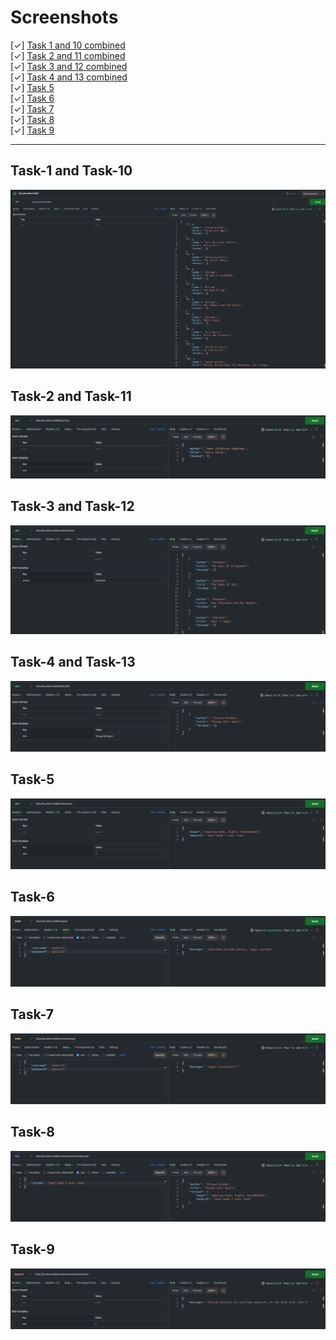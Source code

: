 # Screenshots
[&check;] [Task 1 and 10 combined](#task-1-and-task-10)  
[&check;] [Task 2 and 11 combined ](#task-2-and-task-11)  
[&check;] [Task 3 and 12 combined](#task-3-and-task-12)  
[&check;] [Task 4 and 13 combined](#task-4-and-task-13)  
[&check;] [Task 5](#task-5)  
[&check;] [Task 6](#task-6)  
[&check;] [Task 7](#task-7)  
[&check;] [Task 8](#task-8)  
[&check;] [Task 9](#task-9)  
<hr/>

## Task-1 and Task-10
![task1-ss](./screenshots/1-getallbooks.png)

## Task-2 and Task-11
![task2-ss](./screenshots/2-gedetailsISBN.png)

## Task-3 and Task-12
![task3-ss](./screenshots/3-getbooksbyauthor.png)

## Task-4 and Task-13
![task4-ss](./screenshots/4-getbooksbytitle.png)

## Task-5
![task5-ss](./screenshots/5-getbookreview.png)

## Task-6
![task6-ss](./screenshots/6-register.png)

## Task-7
![task7-ss](./screenshots/7-login.png)

## Task-8
![task8-ss](./screenshots/8-reviewadded.png)

## Task-9
![task9-ss](./screenshots/9-deletereview.png)
